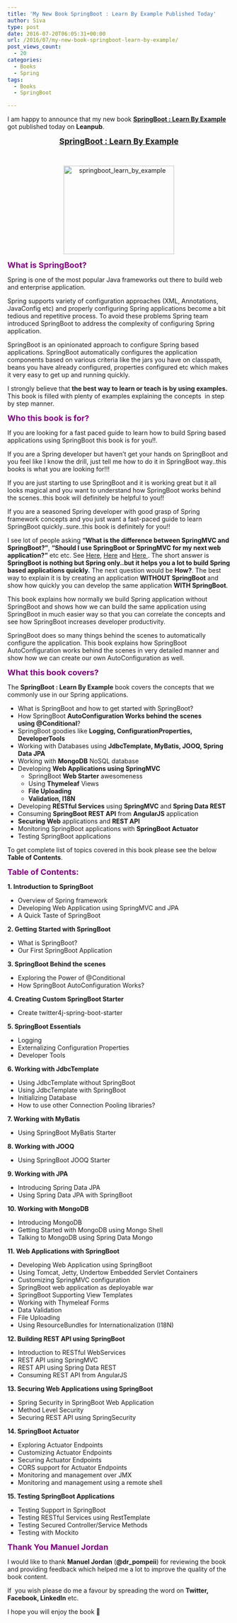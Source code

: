 ```yaml
---
title: 'My New Book SpringBoot : Learn By Example Published Today'
author: Siva
type: post
date: 2016-07-20T06:05:31+00:00
url: /2016/07/my-new-book-springboot-learn-by-example/
post_views_count:
  - 20
categories:
  - Books
  - Spring
tags:
  - Books
  - SpringBoot

---
```

I am happy to announce that my new book <a href="https://leanpub.com/springboot-learn-by-example/" target="_blank"><b>SpringBoot : Learn By Example</b></a>  got published today on **Leanpub**.

<div style="text-align: center;">
  <b><span style="color: purple; font-size: large;"><a href="https://leanpub.com/springboot-learn-by-example/" target="_blank">SpringBoot : Learn By Example</a></span></b>
</div>

&nbsp;

<div class="separator" style="clear: both; text-align: center;">
  <a href="https://leanpub.com/springboot-learn-by-example"><img class="alignnone size-medium wp-image-956" src="/images/title_page.png" alt="springboot_learn_by_example" width="250" height="200" /></a>
</div>

<span style="color: purple; font-size: large;"><b>What is SpringBoot?</b></span>

Spring is one of the most popular Java frameworks out there to build web and enterprise application.
  
Spring supports variety of configuration approaches (XML, Annotations, JavaConfig etc) and properly configuring Spring applications become a bit tedious and repetitive process. To avoid these problems Spring team introduced SpringBoot to address the complexity of configuring Spring application.

SpringBoot is an opinionated approach to configure Spring based applications. SpringBoot automatically configures the application components based on various criteria like the jars you have on classpath, beans you have already configured, properties configured etc which makes it very easy to get up and running quickly.

I strongly believe that **the best way to learn or teach is by using examples.** This book is filled with plenty of examples explaining the concepts  in step by step manner.

<span style="color: purple; font-size: large;"><b>Who this book is for?</b></span>

If you are looking for a fast paced guide to learn how to build Spring based applications using SpringBoot this book is for you!!.

If you are a Spring developer but haven&#8217;t get your hands on SpringBoot and you feel like I know the drill, just tell me how to do it in SpringBoot way..this books is what you are looking for!!!

If you are just starting to use SpringBoot and it is working great but it all looks magical and you want to understand how SpringBoot works behind the scenes..this book will definitely be helpful to you!!

If you are a seasoned Spring developer with good grasp of Spring framework concepts and you just want a fast-paced guide to learn SpringBoot quickly..sure..this book is definitely for you!!

I see lot of people asking **&#8220;What is the difference between SpringMVC and SpringBoot?&#8221;**, **&#8220;Should I use SpringBoot or SpringMVC for my next web application?&#8221;** etc etc. See <a href="http://stackoverflow.com/questions/29479814/spring-mvc-or-spring-boot" target="_blank">Here</a>, <a href="https://www.quora.com/What-is-the-difference-between-Spring-Boot-and-the-Spring-framework" target="_blank">Here</a> and <a href="https://www.reddit.com/r/java/comments/4mw91b/spring_mvc_vs_spring_boot/" target="_blank">Here </a>. The short answer is **SpringBoot is nothing but Spring only..but it helps you a lot to build Spring based applications quickly.** The next question would be **How?**. The best way to explain it is by creating an application **WITHOUT SpringBoot** and show how quickly you can develop the same application **WITH SpringBoot**.

This book explains how normally we build Spring application without SpringBoot and shows how we can build the same application using SpringBoot in much easier way so that you can correlate the concepts and see how SpringBoot increases developer productivity.

SpringBoot does so many things behind the scenes to automatically configure the application. This book explains how SpringBoot AutoConfiguration works behind the scenes in very detailed manner and show how we can create our own AutoConfiguration as well.

<span style="color: purple; font-size: large;"><b>What this book covers?</b></span>

The **SpringBoot : Learn By Example** book covers the concepts that we commonly use in our Spring applications.

  * What is SpringBoot and how to get started with SpringBoot?
  * How SpringBoot **AutoConfiguration Works behind the scenes using @Conditional**?
  * SpringBoot goodies like **Logging, ConfigurationProperties, DeveloperTools**
  * Working with Databases using **JdbcTemplate, MyBatis, JOOQ, Spring Data JPA**
  * Working with **MongoDB** NoSQL database
  * Developing **Web Applications using SpringMVC** 
      * SpringBoot **Web Starter** awesomeness
      * Using **Thymeleaf** Views
      * **File Uploading**
      * **Validation, I18N**
  * Developing **RESTful Services** using **SpringMVC** and **Spring Data REST**
  * Consuming **SpringBoot REST API** from **AngularJS** application
  * **Securing** **Web** applications and **REST API**
  * Monitoring SpringBoot applications with **SpringBoot Actuator**
  * Testing SpringBoot applications

To get complete list of topics covered in this book please see the below **Table of Contents**.
  
**<span style="color: purple; font-size: large;">Table of Contents:</span>**

**1. Introduction to SpringBoot**

  * Overview of Spring framework
  * Developing Web Application using SpringMVC and JPA
  * A Quick Taste of SpringBoot

**2. Getting Started with SpringBoot**

  * What is SpringBoot?
  * Our First SpringBoot Application

**3. SpringBoot Behind the scenes**

  * Exploring the Power of @Conditional
  * How SpringBoot AutoConfiguration Works?

**4. Creating Custom SpringBoot Starter**

  * Create twitter4j-spring-boot-starter

**5. SpringBoot Essentials**

  * Logging
  * Externalizing Configuration Properties
  * Developer Tools

**6. Working with JdbcTemplate**

  * Using JdbcTemplate without SpringBoot
  * Using JdbcTemplate with SpringBoot
  * Initializing Database
  * How to use other Connection Pooling libraries?

**7. Working with MyBatis**

  * Using SpringBoot MyBatis Starter

**8. Working with JOOQ**

  * Using SpringBoot JOOQ Starter

**9. Working with JPA**

  * Introducing Spring Data JPA
  * Using Spring Data JPA with SpringBoot

**10. Working with MongoDB**

  * Introducing MongoDB
  * Getting Started with MongoDB using Mongo Shell
  * Talking to MongoDB using Spring Data Mongo

**11. Web Applications with SpringBoot**

  * Developing Web Application using SpringBoot
  * Using Tomcat, Jetty, Undertow Embedded Servlet Containers
  * Customizing SpringMVC configuration
  * SpringBoot web application as deployable war
  * SpringBoot Supporting View Templates
  * Working with Thymeleaf Forms
  * Data Validation
  * File Uploading
  * Using ResourceBundles for Internationalization (I18N)

**12. Building REST API using SpringBoot**

  * Introduction to RESTful WebServices
  * REST API using SpringMVC
  * REST API using Spring Data REST
  * Consuming REST API from AngularJS

**13. Securing Web Applications using SpringBoot**

  * Spring Security in SpringBoot Web Application
  * Method Level Security
  * Securing REST API using SpringSecurity

**14. SpringBoot Actuator**

  * Exploring Actuator Endpoints
  * Customizing Actuator Endpoints
  * Securing Actuator Endpoints
  * CORS support for Actuator Endpoints
  * Monitoring and management over JMX
  * Monitoring and management using a remote shell

**15. Testing SpringBoot Applications**

  * Testing Support in SpringBoot
  * Testing RESTful Services using RestTemplate
  * Testing Secured Controller/Service Methods
  * Testing with Mockito

<span style="color: purple; font-size: large;"><b>Thank You Manuel Jordan</b></span>

I would like to thank **Manuel Jordan** (**@dr_pompeii**) for reviewing the book and providing feedback which helped me a lot to improve the quality of the book content.

If  you wish please do me a favour by spreading the word on **Twitter, Facebook, LinkedIn** etc.
  
I hope you will enjoy the book 🙂
